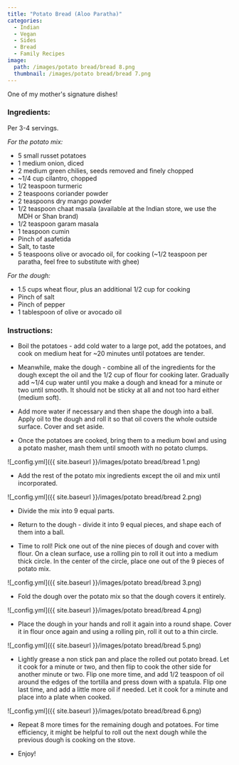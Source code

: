 ```yaml
---
title: "Potato Bread (Aloo Paratha)"
categories:
  - Indian
  - Vegan
  - Sides
  - Bread
  - Family Recipes
image:
  path: /images/potato bread/bread 8.png
  thumbnail: /images/potato bread/bread 7.png
---
```


One of my mother's signature dishes!


### Ingredients:

Per 3-4 servings.

_For the potato mix:_

* 5 small russet potatoes 
* 1 medium onion, diced
* 2 medium green chilies, seeds removed and finely chopped
* ~1/4 cup cilantro, chopped
* 1/2 teaspoon turmeric 
* 2 teaspoons coriander powder
* 2 teaspoons dry mango powder
* 1/2 teaspoon chaat masala (available at the Indian store, we use the MDH or Shan brand)
* 1/2 teaspoon garam masala
* 1 teaspoon cumin 
* Pinch of asafetida
* Salt, to taste
* 5 teaspoons olive or avocado oil, for cooking (~1/2 teaspoon per paratha, feel free to substitute with ghee)

_For the dough:_

* 1.5 cups wheat flour, plus an additional 1/2 cup for cooking 
* Pinch of salt
* Pinch of pepper
* 1 tablespoon of olive or avocado oil

### Instructions:

* Boil the potatoes - add cold water to a large pot, add the potatoes, and cook on medium heat for ~20 minutes until potatoes are tender.

* Meanwhile, make the dough - combine all of the ingredients for the dough except the oil and the 1/2 cup of flour for cooking later. Gradually add ~1/4 cup water until you make a dough and knead for a minute or two until smooth. It should not be sticky at all and not too hard either (medium soft). 

* Add more water if necessary and then shape the dough into a ball. Apply oil to the dough and roll it so that oil covers the whole outside surface. Cover and set aside.

* Once the potatoes are cooked, bring them to a medium bowl and using a potato masher, mash them until smooth with no potato clumps. 

![_config.yml]({{ site.baseurl }}/images/potato bread/bread 1.png)

* Add the rest of the potato mix ingredients except the oil and mix until incorporated. 

![_config.yml]({{ site.baseurl }}/images/potato bread/bread 2.png)

* Divide the mix into 9 equal parts.

* Return to the dough - divide it into 9 equal pieces, and shape each of them into a ball. 

* Time to roll! Pick one out of the nine pieces of dough and cover with flour. On a clean surface, use a rolling pin to roll it out into a medium thick circle. In the center of the circle, place one out of the 9 pieces of potato mix.

![_config.yml]({{ site.baseurl }}/images/potato bread/bread 3.png)

* Fold the dough over the potato mix so that the dough covers it entirely. 

![_config.yml]({{ site.baseurl }}/images/potato bread/bread 4.png)

* Place the dough in your hands and roll it again into a round shape. Cover it in flour once again and using a rolling pin, roll it out to a thin circle.

![_config.yml]({{ site.baseurl }}/images/potato bread/bread 5.png)

* Lightly grease a non stick pan and place the rolled out potato bread. Let it cook for a minute or two, and then flip to cook the other side for another minute or two. Flip one more time, and add 1/2 teaspoon of oil around the edges of the tortilla and press down with a spatula. Flip one last time, and add a little more oil if needed. Let it cook for a minute and place into a plate when cooked.

![_config.yml]({{ site.baseurl }}/images/potato bread/bread 6.png)

* Repeat 8 more times for the remaining dough and potatoes. For time efficiency, it might be helpful to roll out the next dough while the previous dough is cooking on the stove. 

* Enjoy!







